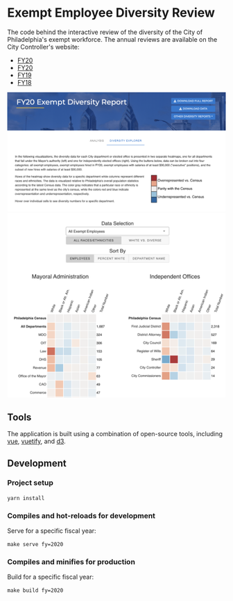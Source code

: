# Exempt Employee Diversity Review

The code behind the interactive review of the diversity of the City of Philadelphia's exempt workforce. The annual
reviews are available on the City Controller's website:

- [FY20](https://controller.phila.gov/philadelphia-audits/fy21-exempt-employee-diversity/)
- [FY20](https://controller.phila.gov/philadelphia-audits/fy20-exempt-employee-diversity/)
- [FY19](https://controller.phila.gov/philadelphia-audits/fy19-exempt-employee-diversity/)
- [FY18](https://controller.phila.gov/philadelphia-audits/fy18-exempt-employee-diversity/)



![Interactive Dashboard Part 1](public/report-screenshot-1.png)
![Interactive Dashboard Part 2](public/report-screenshot-2.png)

## Tools

The application is built using a combination of open-source tools, including
[vue](https://github.com/vuejs/vue), [vuetify](https://github.com/vuetifyjs/vuetify), 
and [d3](https://github.com/d3/d3).

## Development

### Project setup
```
yarn install
```
### Compiles and hot-reloads for development

Serve for a specific fiscal year:

```
make serve fy=2020
```

### Compiles and minifies for production

Build for a specific fiscal year:
```
make build fy=2020
```
